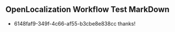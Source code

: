 ## OpenLocalization Workflow Test MarkDown
* 6148faf9-349f-4c66-af55-b3cbe8e838cc thanks!

<!--HONumber=Jul16_HO4-->


